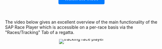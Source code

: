 The video below gives an excellent overview of the main functionality of the SAP Race Player which is accessible on a per-race basis via the "Races/Tracking" Tab of a regatta.

<div style="text-align: center; line-height: 0;margin-bottom: 14em;">
  <a href="https://player.vimeo.com/video/786236240?h=5837f0d8b3" target="_blank">
    <img src="https://i.vimeocdn.com/video/1580518450-d061bcba753035fe130227e4b1c3ac735440041fabb61c3a14e289b9cd102dd5-d?mw=640&q=85" alt="tracking race player" style="display: inline-block;">
  </a>
  <div style="line-height: normal; margin-top: -12em;">
    <a href="https://player.vimeo.com/video/786236240?h=5837f0d8b3" target="_blank" style="
      display: inline-block;
      vertical-align: middle;
      background-color: #007BFF;
      color: white;
      padding: 10px 20px;
      border-radius: 4px;
      text-decoration: none;
      font-weight: bold;
    ">Watch the Video</a>
  </div>
</div>
